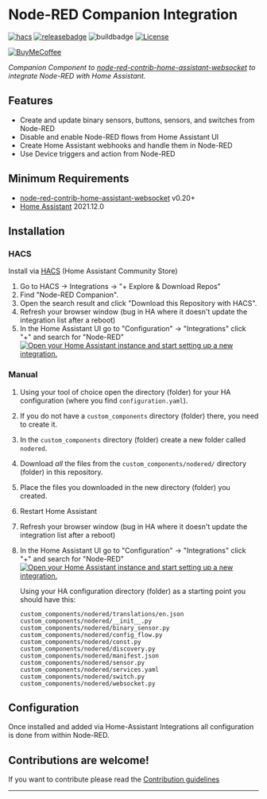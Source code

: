 # Node-RED Companion Integration

[![hacs][hacsbadge]][hacs] [![releasebadge]][release] ![buildbadge] [![License][license-shield]](LICENSE.md)

[![BuyMeCoffee][buymecoffeebadge]][buymecoffee]

_Companion Component to [node-red-contrib-home-assistant-websocket](https://github.com/zachowj/node-red-contrib-home-assistant-websocket) to integrate Node-RED with Home Assistant._

## Features
* Create and update binary sensors, buttons, sensors, and switches from Node-RED
* Disable and enable Node-RED flows from Home Assistant UI
* Create Home Assistant webhooks and handle them in Node-RED
* Use Device triggers and action from Node-RED

## Minimum Requirements

* [node-red-contrib-home-assistant-websocket](https://github.com/zachowj/node-red-contrib-home-assistant-websocket) v0.20+
* [Home Assistant](https://github.com/home-assistant/core) 2021.12.0

## Installation

### HACS

Install via [HACS](https://hacs.xyz) (Home Assistant Community Store)

1. Go to HACS -> Integrations -> "+ Explore & Download Repos"
1. Find "Node-RED Companion".
1. Open the search result and click "Download this Repository with HACS".
1. Refresh your browser window (bug in HA where it doesn't update the integration list after a reboot)
1. In the Home Assistant UI go to "Configuration" -> "Integrations" click "+" and search for "Node-RED" [![Open your Home Assistant instance and start setting up a new integration.](https://my.home-assistant.io/badges/config_flow_start.svg)](https://my.home-assistant.io/redirect/config_flow_start/?domain=nodered)

### Manual

1. Using your tool of choice open the directory (folder) for your HA configuration (where you find `configuration.yaml`).
1. If you do not have a `custom_components` directory (folder) there, you need to create it.
1. In the `custom_components` directory (folder) create a new folder called `nodered`.
1. Download _all_ the files from the `custom_components/nodered/` directory (folder) in this repository.
1. Place the files you downloaded in the new directory (folder) you created.
1. Restart Home Assistant
1. Refresh your browser window (bug in HA where it doesn't update the integration list after a reboot)
1. In the Home Assistant UI go to "Configuration" -> "Integrations" click "+" and search for "Node-RED" [![Open your Home Assistant instance and start setting up a new integration.](https://my.home-assistant.io/badges/config_flow_start.svg)](https://my.home-assistant.io/redirect/config_flow_start/?domain=nodered)


    Using your HA configuration directory (folder) as a starting point you should have this:

    ```text
    custom_components/nodered/translations/en.json
    custom_components/nodered/__init__.py
    custom_components/nodered/binary_sensor.py
    custom_components/nodered/config_flow.py
    custom_components/nodered/const.py
    custom_components/nodered/discovery.py
    custom_components/nodered/manifest.json
    custom_components/nodered/sensor.py
    custom_components/nodered/services.yaml
    custom_components/nodered/switch.py
    custom_components/nodered/websocket.py
    ```


## Configuration

Once installed and added via Home-Assistant Integrations all configuration is done from within Node-RED.

## Contributions are welcome!

If you want to contribute please read the [Contribution guidelines](CONTRIBUTING.md)

***

[buymecoffee]: https://www.buymeacoffee.com/zachowj
[buymecoffeebadge]: https://www.buymeacoffee.com/assets/img/custom_images/orange_img.png
[license-shield]: https://img.shields.io/github/license/zachowj/hass-node-red.svg?style=for-the-badge
[hacs]: https://github.com/zachowj/hass-node-red
[hacsbadge]: https://img.shields.io/badge/HACS-Default-orange.svg?style=for-the-badge
[release]: https://github.com/zachowj/hass-node-red/releases
[releasebadge]: https://img.shields.io/github/v/release/zachowj/hass-node-red?style=for-the-badge
[buildbadge]: https://img.shields.io/github/workflow/status/zachowj/hass-node-red/pre-commit?style=for-the-badge
